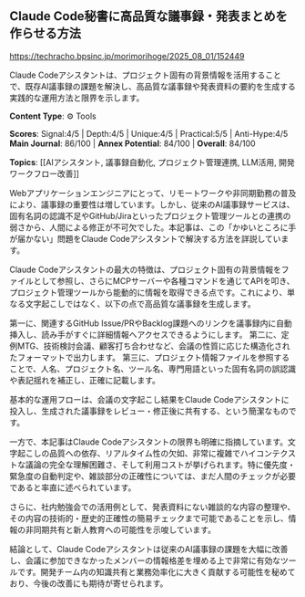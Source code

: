 ## Claude Code秘書に高品質な議事録・発表まとめを作らせる方法

https://techracho.bpsinc.jp/morimorihoge/2025_08_01/152449

Claude Codeアシスタントは、プロジェクト固有の背景情報を活用することで、既存AI議事録の課題を解決し、高品質な議事録や発表資料の要約を生成する実践的な運用方法と限界を示します。

**Content Type**: ⚙️ Tools

**Scores**: Signal:4/5 | Depth:4/5 | Unique:4/5 | Practical:5/5 | Anti-Hype:4/5
**Main Journal**: 86/100 | **Annex Potential**: 84/100 | **Overall**: 84/100

**Topics**: [[AIアシスタント, 議事録自動化, プロジェクト管理連携, LLM活用, 開発ワークフロー改善]]

Webアプリケーションエンジニアにとって、リモートワークや非同期勤務の普及により、議事録の重要性は増しています。しかし、従来のAI議事録サービスは、固有名詞の認識不足やGitHub/Jiraといったプロジェクト管理ツールとの連携の弱さから、人間による修正が不可欠でした。本記事は、この「かゆいところに手が届かない」問題をClaude Codeアシスタントで解決する方法を詳説しています。

Claude Codeアシスタントの最大の特徴は、プロジェクト固有の背景情報をファイルとして参照し、さらにMCPサーバーや各種コマンドを通じてAPIを叩き、プロジェクト管理ツールから能動的に情報を取得できる点です。これにより、単なる文字起こしではなく、以下の点で高品質な議事録を生成します。

第一に、関連するGitHub Issue/PRやBacklog課題へのリンクを議事録内に自動挿入し、読み手がすぐに詳細情報へアクセスできるようにします。
第二に、定例MTG、技術検討会議、顧客打ち合わせなど、会議の性質に応じた構造化されたフォーマットで出力します。
第三に、プロジェクト情報ファイルを参照することで、人名、プロジェクト名、ツール名、専門用語といった固有名詞の誤認識や表記揺れを補正し、正確に記載します。

基本的な運用フローは、会議の文字起こし結果をClaude Codeアシスタントに投入し、生成された議事録をレビュー・修正後に共有する、という簡潔なものです。

一方で、本記事はClaude Codeアシスタントの限界も明確に指摘しています。文字起こしの品質への依存、リアルタイム性の欠如、非常に複雑でハイコンテクストな議論の完全な理解困難さ、そして利用コストが挙げられます。特に優先度・緊急度の自動判定や、雑談部分の正確性については、まだ人間のチェックが必要であると率直に述べられています。

さらに、社内勉強会での活用例として、発表資料にない雑談的な内容の整理や、その内容の技術的・歴史的正確性の簡易チェックまで可能であることを示し、情報の非同期共有と新人教育への可能性を示唆しています。

結論として、Claude Codeアシスタントは従来のAI議事録の課題を大幅に改善し、会議に参加できなかったメンバーの情報格差を埋める上で非常に有効なツールです。開発チーム内の知識共有と業務効率化に大きく貢献する可能性を秘めており、今後の改善にも期待が寄せられます。
